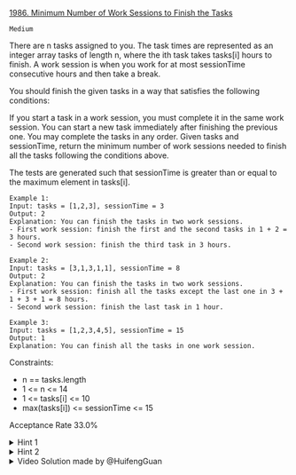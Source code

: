 [1986. Minimum Number of Work Sessions to Finish the Tasks](https://leetcode.com/problems/minimum-number-of-work-sessions-to-finish-the-tasks/description/)

`Medium`

There are n tasks assigned to you. The task times are represented as an integer array tasks of length n, where the ith task takes tasks[i] hours to finish. A work session is when you work for at most sessionTime consecutive hours and then take a break.

You should finish the given tasks in a way that satisfies the following conditions:

If you start a task in a work session, you must complete it in the same work session.
You can start a new task immediately after finishing the previous one.
You may complete the tasks in any order.
Given tasks and sessionTime, return the minimum number of work sessions needed to finish all the tasks following the conditions above.

The tests are generated such that sessionTime is greater than or equal to the maximum element in tasks[i].

```
Example 1:
Input: tasks = [1,2,3], sessionTime = 3
Output: 2
Explanation: You can finish the tasks in two work sessions.
- First work session: finish the first and the second tasks in 1 + 2 = 3 hours.
- Second work session: finish the third task in 3 hours.

Example 2:
Input: tasks = [3,1,3,1,1], sessionTime = 8
Output: 2
Explanation: You can finish the tasks in two work sessions.
- First work session: finish all the tasks except the last one in 3 + 1 + 3 + 1 = 8 hours.
- Second work session: finish the last task in 1 hour.

Example 3:
Input: tasks = [1,2,3,4,5], sessionTime = 15
Output: 1
Explanation: You can finish all the tasks in one work session.
``` 

Constraints:

- n == tasks.length
- 1 <= n <= 14
- 1 <= tasks[i] <= 10
- max(tasks[i]) <= sessionTime <= 15

Acceptance Rate
33.0%

<details>
<summary>Hint 1</summary>

Try all possible ways of assignment.

</details>

<details>
<summary>Hint 2</summary>

If we can store the assignments in form of a state then we can reuse that state and solve the problem in a faster way.

</details>

<details>
<summary>Video Solution made by @HuifengGuan</summary>

[HuifengGuan](https://www.youtube.com/watch?v=AUCPtH9rEMY&ab_channel=HuifengGuan)
</details>
